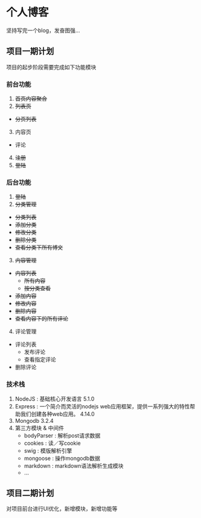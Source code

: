 # 个人博客
坚持写完一个blog，发奋图强...

## 项目一期计划
<p>项目的起步阶段需要完成如下功能模块</p>

### 前台功能
1. ~~首页内容聚合~~
2. ~~列表页~~
  * ~~分页列表~~
3. 内容页
  * 评论
4. ~~注册~~
5. ~~登陆~~

### 后台功能
1. ~~登陆~~
2. ~~分类管理~~
  * ~~分类列表~~
  * ~~添加分类~~
  * ~~修改分类~~
  * ~~删除分类~~
  * ~~查看分类下所有博文~~
3. ~~内容管理~~
  * ~~内容列表~~
    * ~~所有内容~~
    * ~~按分类查看~~
  * ~~添加内容~~
  * ~~修改内容~~
  * ~~删除内容~~
  * ~~查看内容下的所有评论~~
4. 评论管理
  * 评论列表
    * 发布评论
    * 查看指定评论
  * 删除评论

### 技术栈
1. NodeJS : 基础核心开发语言
    5.1.0
2. Express : 一个简介而灵活的nodejs web应用框架，提供一系列强大的特性帮助我们创建各种web应用。
    4.14.0
3. Mongodb
    3.2.4
4. 第三方模块 & 中间件
    * bodyParser : 解析post请求数据
    * cookies : 读／写cookie
    * swig : 模版解析引擎
    * mongoose : 操作mongodb数据
    * markdown : markdown语法解析生成模块
    * ... 


## 项目二期计划
<p>对项目前台进行UI优化，新增模块，新增功能等</p>